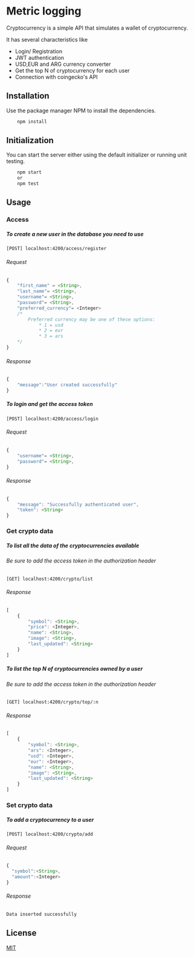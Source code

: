# Metric logging

Cryptocurrency is a simple API that simulates a wallet of cryptocurrency.

It has several characteristics like 

* Login/ Registration
* JWT authentication
* USD,EUR and ARG currency converter
* Get the top N of cryptocurrency for each user
* Connection with coingecko's API

## Installation

Use the package manager NPM to install the dependencies.

```bash
    npm install
```

## Initialization

You can start the server either using the default initializer or running unit testing.

```bash
    npm start 
    or
    npm test
```

## Usage
### Access
##### To create a new user in the database you need to use
```curl
[POST] localhost:4200/access/register
```
###### Request
```javascript
{
    "first_name" = <String>,
    "last_name"= <String>,
    "username"= <String>,
    "password"= <String>,
    "preferred_currency"= <Integer>
    /*
        Preferred currency may be one of these options:
            * 1 = usd
            * 2 = eur
            * 3 = ars
    */
}
```
###### Response

```javascript
{
    "message":"User created successfully"    
}
```

##### To login and get the access token
```curl
[POST] localhost:4200/access/login
```
###### Request
```javascript
{
    "username"= <String>,
    "password"= <String>,
}
```
###### Response

```javascript
{
    "message": "Successfully authenticated user",
    "token": <String>
}
```
### Get crypto data
##### To list all the data of the cryptocurrencies available
###### Be sure to add the access token in the authorization header 
```curl
[GET] localhost:4200/crypto/list
```
###### Response

```javascript
[
    {
        "symbol": <String>,
        "price": <Integer>,
        "name": <String>,
        "image": <String>,
        "last_updated": <String>
    }
]
```
##### To list the top N of cryptocurrencies owned by a user
###### Be sure to add the access token in the authorization header 
```curl
[GET] localhost:4200/crypto/top/:n
```
###### Response

```javascript
[
    {
        "symbol": <String>,
        "ars": <Integer>,
        "usd": <Integer>,
        "eur": <Integer>,
        "name": <String>,
        "image": <String>,
        "last_updated": <String>
    }
]
```

### Set crypto data
##### To add a cryptocurrency to a user
```curl
[POST] localhost:4200/crypto/add
```
###### Request
```javascript
{
  "symbol":<String>,
  "amount":<Integer>
}
```
###### Response

```javascript
Data inserted successfully
```

## License
[MIT](https://choosealicense.com/licenses/mit/)